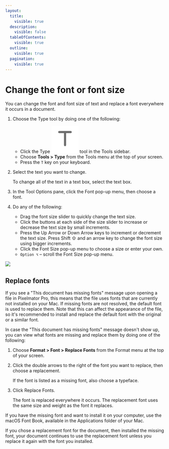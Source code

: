 ```yaml
---
layout:
  title:
    visible: true
  description:
    visible: false
  tableOfContents:
    visible: true
  outline:
    visible: true
  pagination:
    visible: true
---
```


# Change the font or font size

You can change the font and font size of text and replace a font everywhere it occurs in a document.

1. Choose the Type tool by doing one of the following:
   * Click the Type <img src="../.gitbook/assets/Type.png" alt="" data-size="line"> tool in the Tools sidebar.
   * Choose **Tools > Type** from the Tools menu at the top of your screen.
   * Press the `T` key on your keyboard.
2.  Select the text you want to change.

    To change all of the text in a text box, select the text box. 
3. In the Tool Options pane, click the Font pop-up menu, then choose a font.
4. Do any of the following:
   * Drag the font size slider to quickly change the text size.
   * Click the buttons at each side of the size slider to increase or decrease the text size by small increments.
   * Press the Up Arrow or Down Arrow keys to increment or decrement the text size. Press Shift ⇧ and an arrow key to change the font size using bigger increments.
   * Click the Font Size pop-up menu to choose a size or enter your own.
   * `Option ⌥` – scroll the Font Size pop-up menu.

![](https://help.pixelmator.com/pixelmator-pro/3.5/assets/English/1624794044000.png)

## Replace fonts

If you see a "This document has missing fonts" message upon opening a file in Pixelmator Pro, this means that the file uses fonts that are currently not installed on your Mac. If missing fonts are not resolved, the default font is used to replace them. Note that this can affect the appearance of the file, so it's recommended to install and replace the default font with the original or a similar font.

In case the "This document has missing fonts" message doesn't show up, you can view what fonts are missing and replace them by doing one of the following:

1. Choose **Format > Font > Replace Fonts** from the Format menu at the top of your screen.
2.  Click the double arrows to the right of the font you want to replace, then choose a replacement.

    If the font is listed as a missing font, also choose a typeface.
3.  Click Replace Fonts.

    The font is replaced everywhere it occurs. The replacement font uses the same size and weight as the font it replaces.

If you have the missing font and want to install it on your computer, use the macOS Font Book, available in the Applications folder of your Mac.

If you chose a replacement font for the document, then installed the missing font, your document continues to use the replacement font unless you replace it again with the font you installed.
